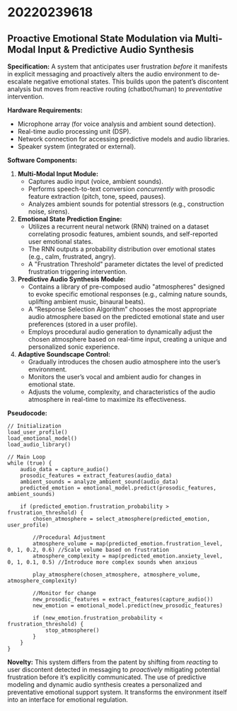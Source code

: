 # 20220239618

## Proactive Emotional State Modulation via Multi-Modal Input & Predictive Audio Synthesis

**Specification:** A system that anticipates user frustration *before* it manifests in explicit messaging and proactively alters the audio environment to de-escalate negative emotional states. This builds upon the patent’s discontent analysis but moves from reactive routing (chatbot/human) to *preventative* intervention.

**Hardware Requirements:**

*   Microphone array (for voice analysis and ambient sound detection).
*   Real-time audio processing unit (DSP).
*   Network connection for accessing predictive models and audio libraries.
*   Speaker system (integrated or external).

**Software Components:**

1.  **Multi-Modal Input Module:**
    *   Captures audio input (voice, ambient sounds).
    *   Performs speech-to-text conversion *concurrently* with prosodic feature extraction (pitch, tone, speed, pauses).
    *   Analyzes ambient sounds for potential stressors (e.g., construction noise, sirens).
2.  **Emotional State Prediction Engine:**
    *   Utilizes a recurrent neural network (RNN) trained on a dataset correlating prosodic features, ambient sounds, and self-reported user emotional states.
    *   The RNN outputs a probability distribution over emotional states (e.g., calm, frustrated, angry).
    *   A "Frustration Threshold" parameter dictates the level of predicted frustration triggering intervention.
3.  **Predictive Audio Synthesis Module:**
    *   Contains a library of pre-composed audio "atmospheres" designed to evoke specific emotional responses (e.g., calming nature sounds, uplifting ambient music, binaural beats).
    *   A “Response Selection Algorithm” chooses the most appropriate audio atmosphere based on the predicted emotional state and user preferences (stored in a user profile).
    *   Employs procedural audio generation to dynamically adjust the chosen atmosphere based on real-time input, creating a unique and personalized sonic experience.
4.  **Adaptive Soundscape Control:**
    *   Gradually introduces the chosen audio atmosphere into the user’s environment.
    *   Monitors the user’s vocal and ambient audio for changes in emotional state.
    *   Adjusts the volume, complexity, and characteristics of the audio atmosphere in real-time to maximize its effectiveness.

**Pseudocode:**

```
// Initialization
load_user_profile()
load_emotional_model()
load_audio_library()

// Main Loop
while (true) {
    audio_data = capture_audio()
    prosodic_features = extract_features(audio_data)
    ambient_sounds = analyze_ambient_sound(audio_data)
    predicted_emotion = emotional_model.predict(prosodic_features, ambient_sounds)
    
    if (predicted_emotion.frustration_probability > frustration_threshold) {
        chosen_atmosphere = select_atmosphere(predicted_emotion, user_profile)
        
        //Procedural Adjustment
        atmosphere_volume = map(predicted_emotion.frustration_level, 0, 1, 0.2, 0.6) //Scale volume based on frustration
        atmosphere_complexity = map(predicted_emotion.anxiety_level, 0, 1, 0.1, 0.5) //Introduce more complex sounds when anxious
        
        play_atmosphere(chosen_atmosphere, atmosphere_volume, atmosphere_complexity)
        
        //Monitor for change
        new_prosodic_features = extract_features(capture_audio())
        new_emotion = emotional_model.predict(new_prosodic_features)
        
        if (new_emotion.frustration_probability < frustration_threshold) {
            stop_atmosphere()
        }
    }
}
```

**Novelty:** This system differs from the patent by shifting from *reacting* to user discontent detected in messaging to *proactively* mitigating potential frustration before it’s explicitly communicated. The use of predictive modeling and dynamic audio synthesis creates a personalized and preventative emotional support system. It transforms the environment itself into an interface for emotional regulation.